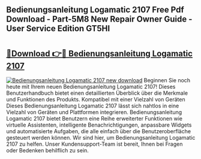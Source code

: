 ## Bedienungsanleitung Logamatic 2107 Free Pdf Download - Part-5M8 New Repair Owner Guide - User Service Edition GT5HI

# <h2><a href="http://df662uy.blite.top/?on=Bedienungsanleitung+Logamatic+2107">🔗Download 👉🔴 Bedienungsanleitung Logamatic 2107</a></h2>

[![Bedienungsanleitung Logamatic 2107 new download](https://i.imgur.com/lujVjoI.png)](http://df662uy.blite.top/?on=Bedienungsanleitung+Logamatic+2107)
Beginnen Sie noch heute mit Ihrem neuen Bedienungsanleitung Logamatic 2107! Dieses Benutzerhandbuch bietet einen detaillierten Überblick über die Merkmale und Funktionen des Produkts. Kompatibel mit einer Vielzahl von Geräten Dieses Bedienungsanleitung Logamatic 2107 lässt sich nahtlos in eine Vielzahl von Geräten und Plattformen integrieren. Bedienungsanleitung Logamatic 2107 bietet Benutzern eine Reihe erweiterter Funktionen wie virtuelle Assistenten, intelligente Benachrichtigungen, anpassbare Widgets und automatisierte Aufgaben, die alle einfach über die Benutzeroberfläche gesteuert werden können. Wir sind hier, um Bedienungsanleitung Logamatic 2107 zu helfen. Unser Kundensupport-Team ist bereit, Ihnen bei Fragen oder Bedenken behilflich zu sein.
